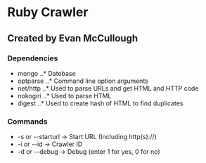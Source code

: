# Ruby Crawler

## Created by Evan McCullough

### Dependencies
* mongo
..* Datebase
* optparse
..* Command line option arguments
* net/http
..* Used to parse URLs and get HTML and HTTP code
* nokogiri
..* Used to parse HTML
* digest
..* Used to create hash of HTML to find duplicates

### Commands
* -s or --starturl -> Start URL (Including http(s)://)
* -i or --id -> Crawler ID
* -d or --debug -> Debug (enter 1 for yes, 0 for no)